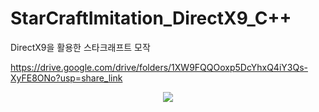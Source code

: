 # StarCraftImitation_DirectX9_C++
DirectX9을 활용한 스타크래프트 모작

https://drive.google.com/drive/folders/1XW9FQQOoxp5DcYhxQ4iY3Qs-XyFE8ONo?usp=share_link

<p align="center">
  <img src="https://github.com/jyh94615/StarCraftImitation_DirectX9/assets/130338608/d17bcd8b-4968-46ef-88de-b364d8be000e">
</p>
